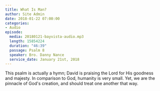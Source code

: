```yaml
---
title: What Is Man?
author: Site Admin
date: 2018-01-22 07:00:00
categories:
- Audio
episode:
  media: 20180121-bayvista-audio.mp3
  length: 15854224
  duration: "46:39"
  passage: Psalm 8
  speaker: Bro. Danny Nance
  service_date: January 21st, 2018
---
```

This psalm is actually a hymn; David is praising the Lord for His goodness and majesty. In comparison to God, humanity is very small. Yet, we are the pinnacle of God's creation, and should treat one another that way.